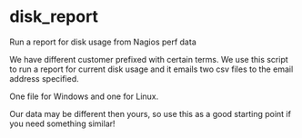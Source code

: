 # disk_report
Run a report for disk usage from Nagios perf data

We have different customer prefixed with certain terms.  We use this script to run a report for current disk usage and it emails two csv files to the email address specified.

One file for Windows and one for Linux.

Our data may be different then yours, so use this as a good starting point if you need something similar!

